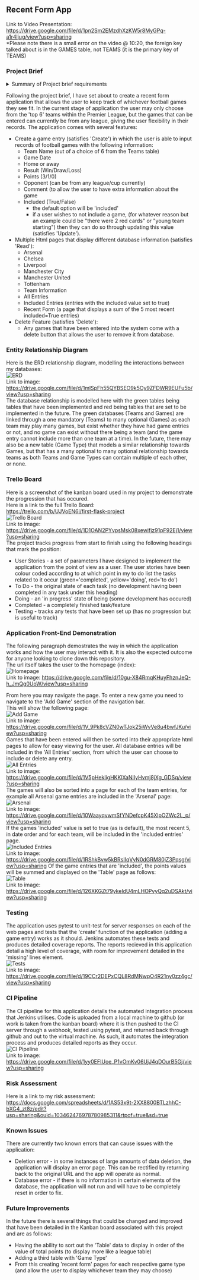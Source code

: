 ## Recent Form App

Link to Video Presentation: https://drive.google.com/file/d/1pn2Sm2EMzdhXzKW5r8MyGPq-a1r4ljug/view?usp=sharing  
*Please note there is a small error on the video @ 10:20, the foreign key talked about is in the GAMES table, not TEAMS (it is the primary key of TEAMS)

### Project Brief
<details>
<summary>Summary of Project brief requirements</summary>

The project brief issues the following requirements:  
* To create a CRUD application with utilisation of supporting tools,
methodologies and technologies that encapsulate all core modules
covered during training.    

In order to have the MVP the project requires (summarised):  
* A Trello Board
* A relational database with at least 2 tables
* Clear Documentation at all stages
* A Python CRUD application
* Tests (including automated tests)
* Front-end website
* Code integrated into version control system
</details>

Following the project brief, I have set about to create a recent form
application that allows the user to keep track of whichever football games they see fit. In the current stage of application the user may only choose from the 'top 6' teams within the Premier League, but the games that can be entered can currently be from any league, giving the user flexibility in their records. The application comes with several features:  
* Create a game entry (satisfies 'Create') in which the user is able to input records of football games with the following information:  
  * Team Name (out of a choice of 6 from the Teams table)
  * Game Date
  * Home or away
  * Result (Win/Draw/Loss)
  * Points (3/1/0)
  * Opponent (can be from any league/cup currently)
  * Comment (to allow the user to have extra information about the game
  * Included (True/False)
    * the default option will be 'included'
    * if a user wishes to not include a game, (for whatever reason but an example could be "there were 2 red cards" or "young team starting") then they can do so through updating this value (satisfies 'Update').
* Multiple Html pages that display different database information (satisfies 'Read'):  
  * Arsenal  
  * Chelsea 
  * Liverpool
  * Manchester City
  * Manchester United
  * Tottenham
  * Team Information
  * All Entries
  * Included Entries (entries with the included value set to true) 
  * Recent Form (a page that displays a sum of the 5 most recent included=True entries)
* Delete Feature (satisfies 'Delete'):
  * Any games that have been entered into the system come with a delete button that allows the user to remove it from database.  

### Entity Relationship Diagram
Here is the ERD relationship diagram, modelling the interactions between my databases:  
![ERD](https://drive.google.com/file/d/1mlSpFh55QYBSEO9k5Oy9ZFDWR9EUFu5b/view?usp=sharing)  
Link to image: https://drive.google.com/file/d/1mlSpFh55QYBSEO9k5Oy9ZFDWR9EUFu5b/view?usp=sharing  
The database relationship is modelled here with the green tables being tables that have been implemented and red being tables that are set to be implemented in the future. The green databases (Teams and Games) are linked through a one mandatory (Teams) to many optional (Games) as each team may play many games, but exist whether they have had game entries or not, and no game can exist without there being a team (and the game entry cannot include more than one team at a time). In the future, there may also be a new table (Game Type) that models a similar relationship towards Games, but that has a many optional to many optional relationship towards teams as both Teams and Game Types can contain multiple of each other, or none.  

### Trello Board
Here is a screenshot of the kanban board used in my project to demonstrate the progression that has occured.  
Here is a link to the full Trello Board:  
https://trello.com/b/UJVoEN6i/first-flask-project  
![Trello Board](https://drive.google.com/file/d/1D1OAN2PYvpsMsk08xewifjz91pF92Ej1/view?usp=sharing)  
Link to image: https://drive.google.com/file/d/1D1OAN2PYvpsMsk08xewifjz91pF92Ej1/view?usp=sharing  
The project tracks progress from start to finish using the following headings that mark the position:
* User Stories - a set of parameters I have designed to implement the application from the point of view as a user. The user stories have been colour coded according to at which point in my to do list the tasks related to it occur (green='completed', yellow='doing', red='to do') 
* To Do - the original state of each task (no development having been completed in any task under this heading)
* Doing - an 'in progress' state of being (some development has occured)
* Completed - a completely finished task/feature
* Testing - tracks any tests that have been set up (has no progression but is useful to track)

### Application Front-End Demonstration
The following paragraph demostrates the way in which the application works and how the user may interact with it. It is also the expected outcome for anyone looking to clone down this repository.  
The url itself takes the user to the homepage (index):  
![Homepage](https://drive.google.com/file/d/10gu-X84RmqKHuyFhznJeQ-h_JmQg0UoW/view?usp=sharing)  
Link to image: https://drive.google.com/file/d/10gu-X84RmqKHuyFhznJeQ-h_JmQg0UoW/view?usp=sharing  

From here you may navigate the page. To enter a new game you need to navigate to the 'Add Game' section of the navigation bar.  
This will show the following page:  
![Add Game](https://drive.google.com/file/d/1V_9Pk8cVZN0wTJok25iWvVe8u4bwfJKu/view?usp=sharing)  
Link to image: https://drive.google.com/file/d/1V_9Pk8cVZN0wTJok25iWvVe8u4bwfJKu/view?usp=sharing  
Games that have been entered will then be sorted into their appropriate html pages to allow for easy viewing for the user. All database entries will be included in the 'All Entries' section, from which the user can choose to include or delete any entry.  
![All Entries](https://drive.google.com/file/d/1V5pHekIigHKKlXaNIIyHvmj8jXg_GDSq/view?usp=sharing)  
Link to image: https://drive.google.com/file/d/1V5pHekIigHKKlXaNIIyHvmj8jXg_GDSq/view?usp=sharing  
The games will also be sorted into a page for each of the team entries, for example all Arsenal game entries are included in the 'Arsenal' page:  
![Arsenal](https://drive.google.com/file/d/10WaayqvwmSfYNDefcpK45XlpOZWc2L_p/view?usp=sharing)  
Link to image: https://drive.google.com/file/d/10WaayqvwmSfYNDefcpK45XlpOZWc2L_p/view?usp=sharing   
If the games 'included' value is set to true (as is default), the most recent 5, in date order and for each team, will be included in the 'included entries' page.  
![Included Entries](https://drive.google.com/file/d/1RShkBvw5kBRsIIqVyN0dGRM80jZ3Pqsg/view?usp=sharing)  
Link to image:  https://drive.google.com/file/d/1RShkBvw5kBRsIIqVyN0dGRM80jZ3Pqsg/view?usp=sharing
Of the game entries that are 'included', the points values will be summed and displayed on the 'Table' page as follows:  
![Table](https://drive.google.com/file/d/126XKGZt79ykeldU4mLHOPvyQq2uDSAkt/view?usp=sharing)  
Link to image:  https://drive.google.com/file/d/126XKGZt79ykeldU4mLHOPvyQq2uDSAkt/view?usp=sharing

### Testing
The application uses pytest to unit-test for server responses on each of the web pages and tests that the 'create' function of the application (adding a game entry) works as it should. Jenkins automates these tests and produces detailed coverage reports. The reports recieved in this application detail a high level of coverage, with room for improvement detailed in the 'missing' lines element.  
![Tests](https://drive.google.com/file/d/19CCr2DEPxCQL8RdMNwpO4R21ny0zz4gc/view?usp=sharing)  
Link to image:  https://drive.google.com/file/d/19CCr2DEPxCQL8RdMNwpO4R21ny0zz4gc/view?usp=sharing  

### CI Pipeline
The CI pipeline for this application details the automated integration process that Jenkins utilises. Code is uploaded from a local machine to github (or work is taken from the kanban board) where it is then pushed to the CI server through a webhook, tested using pytest, and returned back through github and out to the virtual machine. As such, it automates the integration process and produces detailed reports as they occur.  
![CI Pipeline](https://drive.google.com/file/d/1yy0EFIUoe_P1vOmKv06UjJ4qDOurB5Gj/view?usp=sharing)  
Link to image:  https://drive.google.com/file/d/1yy0EFIUoe_P1vOmKv06UjJ4qDOurB5Gj/view?usp=sharing

### Risk Assessment
Here is a link to my risk assessment: https://docs.google.com/spreadsheets/d/1AS53x9t-2XX8800BTLzhhC-bXG4_zt8z/edit?usp=sharing&ouid=103462476978780985311&rtpof=true&sd=true

### Known Issues
There are currently two known errors that can cause issues with the application:  
* Deletion error - in some instances of large amounts of data deletion, the application will display an error page. This can be rectified by returning back to the original URL and the app will operate as normal.
* Database error - if there is no information in certain elements of the database, the application will not run and will have to be completely reset in order to fix. 

### Future Improvements
In the future there is several things that could be changed and improved that have been detailed in the Kanban board associated with this project and are as follows:
* Having the ability to sort out the 'Table' data to display in order of the value of total points (to display more like a league table)
* Adding a third table with 'Game Type'
* From this creating 'recent form' pages for each respective game type (and allow the user to display whichever team they may choose)




